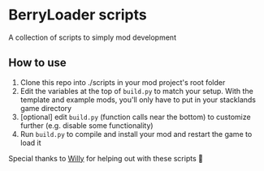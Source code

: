 # BerryLoader scripts
A collection of scripts to simply mod development

## How to use
1. Clone this repo into ./scripts in your mod project's root folder
2. Edit the variables at the top of `build.py` to match your setup. With the template and example mods, you'll only have to put in your stacklands game directory
3. [optional] edit `build.py` (function calls near the bottom) to customize further (e.g. disable some functionality)
4. Run `build.py` to compile and install your mod and restart the game to load it

Special thanks to [Willy](https://github.com/jemand771) for helping out with these scripts 💜
